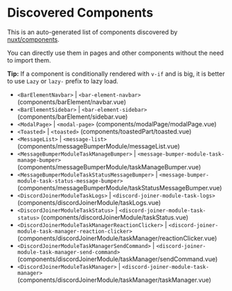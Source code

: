 # Discovered Components

This is an auto-generated list of components discovered by [nuxt/components](https://github.com/nuxt/components).

You can directly use them in pages and other components without the need to import them.

**Tip:** If a component is conditionally rendered with `v-if` and is big, it is better to use `Lazy` or `lazy-` prefix to lazy load.

- `<BarElementNavbar>` | `<bar-element-navbar>` (components/barElement/navbar.vue)
- `<BarElementSidebar>` | `<bar-element-sidebar>` (components/barElement/sidebar.vue)
- `<ModalPage>` | `<modal-page>` (components/modalPage/modalPage.vue)
- `<Toasted>` | `<toasted>` (components/toastedPart/toasted.vue)
- `<MessageList>` | `<message-list>` (components/messageBumperModule/messageList.vue)
- `<MessageBumperModuleTaskManageBumper>` | `<message-bumper-module-task-manage-bumper>` (components/messageBumperModule/taskManageBumper.vue)
- `<MessageBumperModuleTaskStatusMessageBumper>` | `<message-bumper-module-task-status-message-bumper>` (components/messageBumperModule/taskStatusMessageBumper.vue)
- `<DiscordJoinerModuleTaskLogs>` | `<discord-joiner-module-task-logs>` (components/discordJoinerModule/taskLogs.vue)
- `<DiscordJoinerModuleTaskStatus>` | `<discord-joiner-module-task-status>` (components/discordJoinerModule/taskStatus.vue)
- `<DiscordJoinerModuleTaskManagerReactionClicker>` | `<discord-joiner-module-task-manager-reaction-clicker>` (components/discordJoinerModule/taskManager/reactionClicker.vue)
- `<DiscordJoinerModuleTaskManagerSendCommand>` | `<discord-joiner-module-task-manager-send-command>` (components/discordJoinerModule/taskManager/sendCommand.vue)
- `<DiscordJoinerModuleTaskManager>` | `<discord-joiner-module-task-manager>` (components/discordJoinerModule/taskManager/taskManager.vue)

